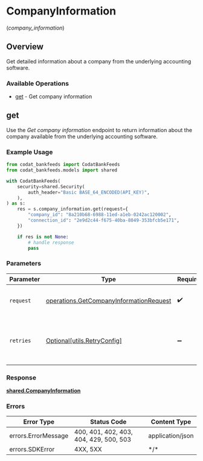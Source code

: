 # CompanyInformation
(*company_information*)

## Overview

Get detailed information about a company from the underlying accounting software.

### Available Operations

* [get](#get) - Get company information

## get

Use the *Get company information* endpoint to return information about the company available from the underlying accounting software.



### Example Usage

```python
from codat_bankfeeds import CodatBankFeeds
from codat_bankfeeds.models import shared

with CodatBankFeeds(
    security=shared.Security(
        auth_header="Basic BASE_64_ENCODED(API_KEY)",
    ),
) as s:
    res = s.company_information.get(request={
        "company_id": "8a210b68-6988-11ed-a1eb-0242ac120002",
        "connection_id": "2e9d2c44-f675-40ba-8049-353bfcb5e171",
    })

    if res is not None:
        # handle response
        pass

```

### Parameters

| Parameter                                                                                          | Type                                                                                               | Required                                                                                           | Description                                                                                        |
| -------------------------------------------------------------------------------------------------- | -------------------------------------------------------------------------------------------------- | -------------------------------------------------------------------------------------------------- | -------------------------------------------------------------------------------------------------- |
| `request`                                                                                          | [operations.GetCompanyInformationRequest](../../models/operations/getcompanyinformationrequest.md) | :heavy_check_mark:                                                                                 | The request object to use for the request.                                                         |
| `retries`                                                                                          | [Optional[utils.RetryConfig]](../../models/utils/retryconfig.md)                                   | :heavy_minus_sign:                                                                                 | Configuration to override the default retry behavior of the client.                                |

### Response

**[shared.CompanyInformation](../../models/shared/companyinformation.md)**

### Errors

| Error Type                             | Status Code                            | Content Type                           |
| -------------------------------------- | -------------------------------------- | -------------------------------------- |
| errors.ErrorMessage                    | 400, 401, 402, 403, 404, 429, 500, 503 | application/json                       |
| errors.SDKError                        | 4XX, 5XX                               | \*/\*                                  |
